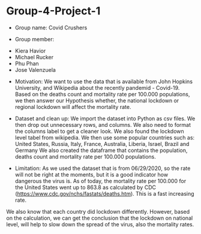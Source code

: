 # Group-4-Project-1
- Group name: Covid Crushers 

- Group member:
+ Kiera Havior 
+ Michael Rucker
+ Phu Phan
+ Jose Valenzuela

- Motivation:
We want to use the data that is available from John Hopkins University, and Wikipedia about the recently pandemid - Covid-19. Based on the deaths count and mortality rate per 100.000 populations, we then answer our Hypothesis whether, the national lockdown or regional lockdown will affect the mortality rate.

- Dataset and clean up:
We import the dataset into Python as csv files. We then drop out unnecessary rows, and columns. We also need to format the columns label to get a cleaner look. 
We also found the lockdown level tabel from wikipedia.
We then use some popular countries such as: United States, Russia, Italy, France, Australia, Liberia, Israel, Brazil and Germany
We also created the dataframe that contains the population, deaths count and mortality rate per 100.000 populations.

- Limitation:
As we used the dataset that is from 06/29/2020, so the rate will not be right at the moments, but it is a good indicator how dangerous the virus is. As of today, the mortality rate per 100.000 for the United States went up to 863.8 as calculated by CDC (https://www.cdc.gov/nchs/fastats/deaths.htm). This is a fast increasing rate.

We also know that each country did lockdown differently. However, based on the calculation, we can get the conclusion that the lockdown on national level, will help to slow down the spread of the virus, also the mortality rates.

